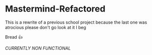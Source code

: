 # Mastermind-Refactored

This is a rewrite of a previous school project because the last one was atrocious please don't go look at it I beg

Bread 👍

*CURRENTLY NON FUNCTIONAL*
